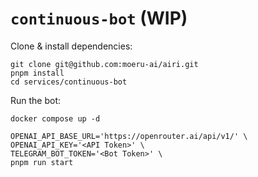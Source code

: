 # `continuous-bot` (WIP)

Clone & install dependencies:

```shell
git clone git@github.com:moeru-ai/airi.git
pnpm install
cd services/continuous-bot
```

Run the bot:

```shell
docker compose up -d

OPENAI_API_BASE_URL='https://openrouter.ai/api/v1/' \
OPENAI_API_KEY='<API Token>' \
TELEGRAM_BOT_TOKEN='<Bot Token>' \
pnpm run start
```
